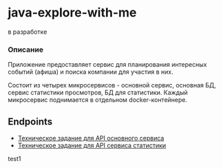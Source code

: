 # java-explore-with-me

в разработке

### Описание
Приложение предоставляет сервис для планирования интересных событий (афиша) и поиска компании для участия в них.

Состоит из четырех микросервисов - основной сервис, основная БД, сервис статистики просмотров, БД для статистики. Каждый микросервис поднимается в отдельном docker-контейнере.

## Endpoints
- [Техническое задание для API основного сервиса](./ewm-main-service-spec.json)
- [Техническое задание для API сервиса статистики](./ewm-stats-service-spec.json)



test1